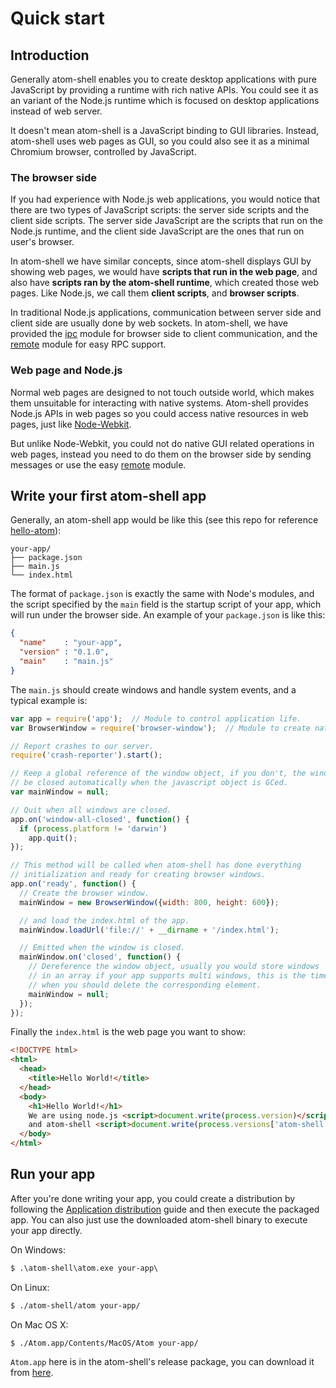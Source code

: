 # Quick start

## Introduction

Generally atom-shell enables you to create desktop applications with pure
JavaScript by providing a runtime with rich native APIs. You could see it as
an variant of the Node.js runtime which is focused on desktop applications
instead of web server.

It doesn't mean atom-shell is a JavaScript binding to GUI libraries. Instead,
atom-shell uses web pages as GUI, so you could also see it as a minimal Chromium
browser, controlled by JavaScript.

### The browser side

If you had experience with Node.js web applications, you would notice that there
are two types of JavaScript scripts: the server side scripts and the client side
scripts. The server side JavaScript are the scripts that run on the Node.js
runtime, and the client side JavaScript are the ones that run on user's browser.

In atom-shell we have similar concepts, since atom-shell displays GUI by showing
web pages, we would have **scripts that run in the web page**, and also have
**scripts ran by the atom-shell runtime**, which created those web pages.
Like Node.js, we call them **client scripts**, and **browser scripts**.

In traditional Node.js applications, communication between server side and
client side are usually done by web sockets. In atom-shell, we have provided
the [ipc](../api/ipc-renderer.md) module for browser side to client
communication, and the [remote](../api/remote.md) module for easy RPC
support.

### Web page and Node.js

Normal web pages are designed to not touch outside world, which makes them
unsuitable for interacting with native systems. Atom-shell provides Node.js APIs
in web pages so you could access native resources in web pages, just like
[Node-Webkit](https://github.com/rogerwang/node-webkit).

But unlike Node-Webkit, you could not do native GUI related operations in web
pages, instead you need to do them on the browser side by sending messages or
use the easy [remote](../api/remote.md) module.


## Write your first atom-shell app

Generally, an atom-shell app would be like this (see this repo for reference [hello-atom](https://github.com/dougnukem/hello-atom)):

```text
your-app/
├── package.json
├── main.js
└── index.html
```

The format of `package.json` is exactly the same with Node's modules, and the
script specified by the `main` field is the startup script of your app, which
will run under the browser side. An example of your `package.json` is like
this:

```json
{
  "name"    : "your-app",
  "version" : "0.1.0",
  "main"    : "main.js"
}
```

The `main.js` should create windows and handle system events, and a typical
example is:

```javascript
var app = require('app');  // Module to control application life.
var BrowserWindow = require('browser-window');  // Module to create native browser window.

// Report crashes to our server.
require('crash-reporter').start();

// Keep a global reference of the window object, if you don't, the window will
// be closed automatically when the javascript object is GCed.
var mainWindow = null;

// Quit when all windows are closed.
app.on('window-all-closed', function() {
  if (process.platform != 'darwin')
    app.quit();
});

// This method will be called when atom-shell has done everything
// initialization and ready for creating browser windows.
app.on('ready', function() {
  // Create the browser window.
  mainWindow = new BrowserWindow({width: 800, height: 600});

  // and load the index.html of the app.
  mainWindow.loadUrl('file://' + __dirname + '/index.html');

  // Emitted when the window is closed.
  mainWindow.on('closed', function() {
    // Dereference the window object, usually you would store windows
    // in an array if your app supports multi windows, this is the time
    // when you should delete the corresponding element.
    mainWindow = null;
  });
});
```

Finally the `index.html` is the web page you want to show:

```html
<!DOCTYPE html>
<html>
  <head>
    <title>Hello World!</title>
  </head>
  <body>
    <h1>Hello World!</h1>
    We are using node.js <script>document.write(process.version)</script>
    and atom-shell <script>document.write(process.versions['atom-shell'])</script>.
  </body>
</html>
```

## Run your app

After you're done writing your app, you could create a distribution by
following the [Application distribution](./application-distribution.md) guide
and then execute the packaged app. You can also just use the downloaded atom-shell
binary to execute your app directly.

On Windows:

```cmd
$ .\atom-shell\atom.exe your-app\
```

On Linux:

```bash
$ ./atom-shell/atom your-app/
```

On Mac OS X:

```bash
$ ./Atom.app/Contents/MacOS/Atom your-app/
```

`Atom.app` here is in the atom-shell's release package, you can download it from [here](https://github.com/atom/atom-shell/releases).
